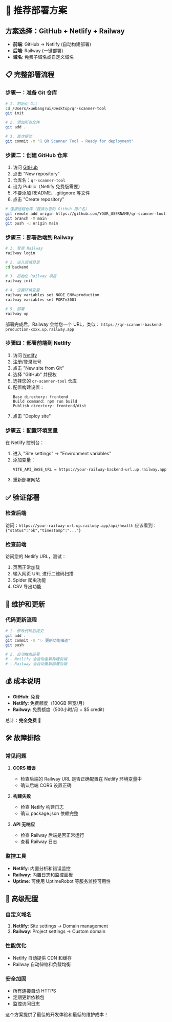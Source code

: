 # 🚀 推荐部署方案

## 方案选择：GitHub + Netlify + Railway

- **前端**: GitHub → Netlify (自动构建部署)
- **后端**: Railway (一键部署)
- **域名**: 免费子域名或自定义域名

## 📋 完整部署流程

### 步骤一：准备 Git 仓库

```bash
# 1. 初始化 Git
cd /Users/xuebangrui/Desktop/qr-scanner-tool
git init

# 2. 添加所有文件
git add .

# 3. 首次提交
git commit -m "🚀 QR Scanner Tool - Ready for deployment"
```

### 步骤二：创建 GitHub 仓库

1. 访问 [GitHub](https://github.com)
2. 点击 "New repository"
3. 仓库名：`qr-scanner-tool`
4. 设为 Public（Netlify 免费版需要）
5. 不要添加 README、.gitignore 等文件
6. 点击 "Create repository"

```bash
# 连接远程仓库（替换为您的 GitHub 用户名）
git remote add origin https://github.com/YOUR_USERNAME/qr-scanner-tool.git
git branch -M main
git push -u origin main
```

### 步骤三：部署后端到 Railway

```bash
# 1. 登录 Railway
railway login

# 2. 进入后端目录
cd backend

# 3. 初始化 Railway 项目
railway init

# 4. 设置环境变量
railway variables set NODE_ENV=production
railway variables set PORT=3001

# 5. 部署
railway up
```

部署完成后，Railway 会给您一个 URL，类似：
`https://qr-scanner-backend-production-xxxx.up.railway.app`

### 步骤四：部署前端到 Netlify

1. 访问 [Netlify](https://netlify.com)
2. 注册/登录账号
3. 点击 "New site from Git"
4. 选择 "GitHub" 并授权
5. 选择您的 `qr-scanner-tool` 仓库
6. 配置构建设置：
   ```
   Base directory: frontend
   Build command: npm run build
   Publish directory: frontend/dist
   ```
7. 点击 "Deploy site"

### 步骤五：配置环境变量

在 Netlify 控制台：
1. 进入 "Site settings" → "Environment variables"
2. 添加变量：
   ```
   VITE_API_BASE_URL = https://your-railway-backend-url.up.railway.app
   ```
3. 重新部署网站

## ✅ 验证部署

### 检查后端
访问：`https://your-railway-url.up.railway.app/api/health`
应该看到：`{"status":"ok","timestamp":"..."}`

### 检查前端
访问您的 Netlify URL，测试：
1. 页面正常加载
2. 输入网页 URL 进行二维码扫描
3. Spider 爬虫功能
4. CSV 导出功能

## 🔧 维护和更新

### 代码更新流程
```bash
# 1. 修改代码后提交
git add .
git commit -m "✨ 更新功能描述"
git push

# 2. 自动触发部署
# - Netlify 会自动重新构建前端
# - Railway 会自动重新部署后端
```

## 💰 成本说明

- **GitHub**: 免费
- **Netlify**: 免费额度（100GB 带宽/月）
- **Railway**: 免费额度（500小时/月 + $5 credit）

总计：**完全免费** 🎉

## 🛠️ 故障排除

### 常见问题

1. **CORS 错误**
   - 检查后端的 Railway URL 是否正确配置在 Netlify 环境变量中
   - 确认后端 CORS 设置正确

2. **构建失败**
   - 检查 Netlify 构建日志
   - 确认 package.json 依赖完整

3. **API 无响应**
   - 检查 Railway 后端是否正常运行
   - 查看 Railway 日志

### 监控工具
- **Netlify**: 内置分析和错误监控
- **Railway**: 内置日志和监控面板
- **Uptime**: 可使用 UptimeRobot 等服务监控可用性

## 🚀 高级配置

### 自定义域名
1. **Netlify**: Site settings → Domain management
2. **Railway**: Project settings → Custom domain

### 性能优化
- Netlify 自动提供 CDN 和缓存
- Railway 自动伸缩和负载均衡

### 安全加固
- 所有连接自动 HTTPS
- 定期更新依赖包
- 监控访问日志

这个方案提供了最佳的开发体验和最低的维护成本！